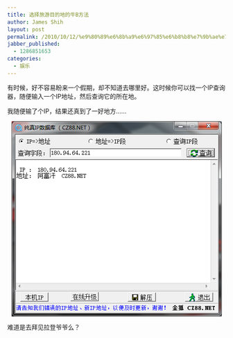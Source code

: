 ```yaml
---
title: 选择旅游目的地的牛B方法
author: James Shih
layout: post
permalink: /2010/10/12/%e9%80%89%e6%8b%a9%e6%97%85%e6%b8%b8%e7%9b%ae%e7%9a%84%e5%9c%b0%e7%9a%84%e7%89%9bb%e6%96%b9%e6%b3%95/
jabber_published:
  - 1286851653
categories:
  - 娱乐
---
```

有时候，好不容易盼来一个假期，却不知道去哪里好。这时候你可以找一个IP查询器，随便输入一个IP地址，然后查询它的所在地。

我随便输了个IP，结果还真到了一好地方……

[<img style="border-bottom:0;border-left:0;display:block;float:none;margin-left:auto;border-top:0;margin-right:auto;border-right:0;" title="20101012_tour_ip" border="0" alt="20101012_tour_ip" src="/media/legacy/2010/10/20101012_tour_ip_thumb.png" width="485" height="449" />][1] 

难道是去拜见拉登爷爷么？

 [1]: /media/legacy/2010/10/20101012_tour_ip.png